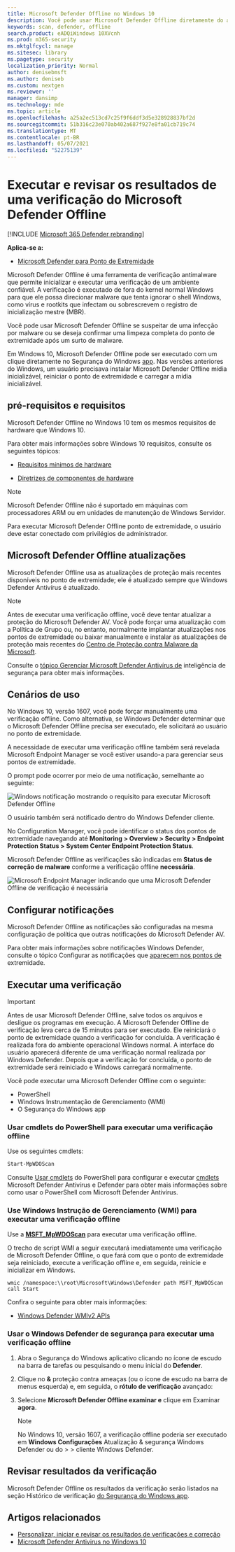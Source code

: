 ```yaml
---
title: Microsoft Defender Offline no Windows 10
description: Você pode usar Microsoft Defender Offline diretamente do aplicativo Windows Defender Antivírus aplicativo. Você também pode gerenciar como ele é implantado em sua rede.
keywords: scan, defender, offline
search.product: eADQiWindows 10XVcnh
ms.prod: m365-security
ms.mktglfcycl: manage
ms.sitesec: library
ms.pagetype: security
localization_priority: Normal
author: denisebmsft
ms.author: deniseb
ms.custom: nextgen
ms.reviewer: ''
manager: dansimp
ms.technology: mde
ms.topic: article
ms.openlocfilehash: a25a2ec513cd7c25f9f6ddf3d5e328928837bf2d
ms.sourcegitcommit: 51b316c23e070ab402a687f927e8fa01cb719c74
ms.translationtype: MT
ms.contentlocale: pt-BR
ms.lasthandoff: 05/07/2021
ms.locfileid: "52275139"
---
```

# <a name="run-and-review-the-results-of-a-microsoft-defender-offline-scan"></a>Executar e revisar os resultados de uma verificação do Microsoft Defender Offline

[!INCLUDE [Microsoft 365 Defender rebranding](../../includes/microsoft-defender.md)]


**Aplica-se a:**

- [Microsoft Defender para Ponto de Extremidade](/microsoft-365/security/defender-endpoint/)

Microsoft Defender Offline é uma ferramenta de verificação antimalware que permite inicializar e executar uma verificação de um ambiente confiável. A verificação é executado de fora do kernel normal Windows para que ele possa direcionar malware que tenta ignorar o shell Windows, como vírus e rootkits que infectam ou sobrescrevem o registro de inicialização mestre (MBR).

Você pode usar Microsoft Defender Offline se suspeitar de uma infecção por malware ou se deseja confirmar uma limpeza completa do ponto de extremidade após um surto de malware.

Em Windows 10, Microsoft Defender Offline pode ser executado com um clique diretamente no Segurança do Windows [app](microsoft-defender-security-center-antivirus.md). Nas versões anteriores do Windows, um usuário precisava instalar Microsoft Defender Offline mídia inicializável, reiniciar o ponto de extremidade e carregar a mídia inicializável.

## <a name="prerequisites-and-requirements"></a>pré-requisitos e requisitos

Microsoft Defender Offline no Windows 10 tem os mesmos requisitos de hardware que Windows 10. 

Para obter mais informações sobre Windows 10 requisitos, consulte os seguintes tópicos:

- [Requisitos mínimos de hardware](/windows-hardware/design/minimum/minimum-hardware-requirements-overview)

- [Diretrizes de componentes de hardware](/windows-hardware/design/component-guidelines/components)

> [!NOTE]
> Microsoft Defender Offline não é suportado em máquinas com processadores ARM ou em unidades de manutenção de Windows Servidor.

Para executar Microsoft Defender Offline ponto de extremidade, o usuário deve estar conectado com privilégios de administrador.
 
## <a name="microsoft-defender-offline-updates"></a>Microsoft Defender Offline atualizações

Microsoft Defender Offline usa as atualizações de proteção mais recentes disponíveis no ponto de extremidade; ele é atualizado sempre que Windows Defender Antivírus é atualizado. 

> [!NOTE]
> Antes de executar uma verificação offline, você deve tentar atualizar a proteção do Microsoft Defender AV. Você pode forçar uma atualização com a Política de Grupo ou, no entanto, normalmente implantar atualizações nos pontos de extremidade ou baixar manualmente e instalar as atualizações de proteção mais recentes do [Centro de Proteção contra Malware da Microsoft](https://www.microsoft.com/security/portal/definitions/adl.aspx).

Consulte o [tópico Gerenciar Microsoft Defender Antivírus de](manage-protection-updates-microsoft-defender-antivirus.md) inteligência de segurança para obter mais informações.

## <a name="usage-scenarios"></a>Cenários de uso

No Windows 10, versão 1607, você pode forçar manualmente uma verificação offline. Como alternativa, se Windows Defender determinar que o Microsoft Defender Offline precisa ser executado, ele solicitará ao usuário no ponto de extremidade. 

A necessidade de executar uma verificação offline também será revelada Microsoft Endpoint Manager se você estiver usando-a para gerenciar seus pontos de extremidade.

O prompt pode ocorrer por meio de uma notificação, semelhante ao seguinte:

![Windows notificação mostrando o requisito para executar Microsoft Defender Offline](images/defender/notification.png)

O usuário também será notificado dentro do Windows Defender cliente.

No Configuration Manager, você pode identificar o status dos pontos de extremidade navegando até **Monitoring > Overview > Security > Endpoint Protection Status > System Center Endpoint Protection Status**. 

Microsoft Defender Offline as verificações são indicadas em **Status de correção de malware** conforme a verificação offline **necessária**.

![Microsoft Endpoint Manager indicando que uma Microsoft Defender Offline de verificação é necessária](images/defender/sccm-wdo.png)

## <a name="configure-notifications"></a>Configurar notificações

Microsoft Defender Offline as notificações são configuradas na mesma configuração de política que outras notificações do Microsoft Defender AV.

Para obter mais informações sobre notificações Windows Defender, consulte o tópico Configurar as notificações que [aparecem nos pontos de](configure-notifications-microsoft-defender-antivirus.md) extremidade.

## <a name="run-a-scan"></a>Executar uma verificação 

> [!IMPORTANT]
> Antes de usar Microsoft Defender Offline, salve todos os arquivos e desligue os programas em execução. A Microsoft Defender Offline de verificação leva cerca de 15 minutos para ser executado. Ele reiniciará o ponto de extremidade quando a verificação for concluída. A verificação é realizada fora do ambiente operacional Windows normal. A interface do usuário aparecerá diferente de uma verificação normal realizada por Windows Defender. Depois que a verificação for concluída, o ponto de extremidade será reiniciado e Windows carregará normalmente.

Você pode executar uma Microsoft Defender Offline com o seguinte:

- PowerShell
- Windows Instrumentação de Gerenciamento (WMI)
- O Segurança do Windows app



### <a name="use-powershell-cmdlets-to-run-an-offline-scan"></a>Usar cmdlets do PowerShell para executar uma verificação offline

Use os seguintes cmdlets:

```PowerShell
Start-MpWDOScan
```

Consulte [Usar cmdlets](use-powershell-cmdlets-microsoft-defender-antivirus.md) do PowerShell para configurar e executar [cmdlets](/powershell/module/defender/) Microsoft Defender Antivírus e Defender para obter mais informações sobre como usar o PowerShell com Microsoft Defender Antivírus.

### <a name="use-windows-management-instruction-wmi-to-run-an-offline-scan"></a>Use Windows Instrução de Gerenciamento (WMI) para executar uma verificação offline

Use a [**MSFT_MpWDOScan**](/previous-versions/windows/desktop/legacy/dn455323(v=vs.85)) para executar uma verificação offline.

O trecho de script WMI a seguir executará imediatamente uma verificação de Microsoft Defender Offline, o que fará com que o ponto de extremidade seja reiniciado, execute a verificação offline e, em seguida, reinicie e inicializar em Windows.

```console
wmic /namespace:\\root\Microsoft\Windows\Defender path MSFT_MpWDOScan call Start 
```

Confira o seguinte para obter mais informações:
- [Windows Defender WMIv2 APIs](/previous-versions/windows/desktop/defender/windows-defender-wmiv2-apis-portal)


### <a name="use-the-windows-defender-security-app-to-run-an-offline-scan"></a>Usar o Windows Defender de segurança para executar uma verificação offline

1. Abra o Segurança do Windows aplicativo clicando no ícone de escudo na barra de tarefas ou pesquisando o menu inicial do **Defender**.

2. Clique no **&** proteção contra ameaças (ou o ícone de escudo na barra de menus esquerda) e, em seguida, o **rótulo de verificação** avançado:
    
3. Selecione **Microsoft Defender Offline examinar e** clique em Examinar **agora**.

    > [!NOTE]
    > No Windows 10, versão 1607, a verificação offline poderia ser executado em **Windows Configurações** Atualização & segurança Windows Defender ou do  >    >   cliente Windows Defender.


## <a name="review-scan-results"></a>Revisar resultados da verificação

Microsoft Defender Offline os resultados da verificação serão listados na seção Histórico de verificação [do Segurança do Windows app](microsoft-defender-security-center-antivirus.md). 


## <a name="related-articles"></a>Artigos relacionados

- [Personalizar, iniciar e revisar os resultados de verificações e correção](customize-run-review-remediate-scans-microsoft-defender-antivirus.md)
- [Microsoft Defender Antivirus no Windows 10](microsoft-defender-antivirus-in-windows-10.md)